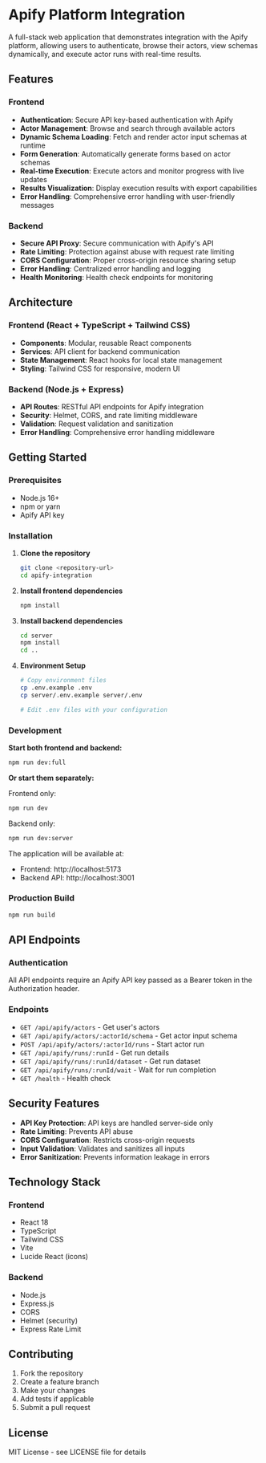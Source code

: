 # Apify Platform Integration

A full-stack web application that demonstrates integration with the Apify platform, allowing users to authenticate, browse their actors, view schemas dynamically, and execute actor runs with real-time results.

## Features

### Frontend
- **Authentication**: Secure API key-based authentication with Apify
- **Actor Management**: Browse and search through available actors
- **Dynamic Schema Loading**: Fetch and render actor input schemas at runtime
- **Form Generation**: Automatically generate forms based on actor schemas
- **Real-time Execution**: Execute actors and monitor progress with live updates
- **Results Visualization**: Display execution results with export capabilities
- **Error Handling**: Comprehensive error handling with user-friendly messages

### Backend
- **Secure API Proxy**: Secure communication with Apify's API
- **Rate Limiting**: Protection against abuse with request rate limiting
- **CORS Configuration**: Proper cross-origin resource sharing setup
- **Error Handling**: Centralized error handling and logging
- **Health Monitoring**: Health check endpoints for monitoring

## Architecture

### Frontend (React + TypeScript + Tailwind CSS)
- **Components**: Modular, reusable React components
- **Services**: API client for backend communication
- **State Management**: React hooks for local state management
- **Styling**: Tailwind CSS for responsive, modern UI

### Backend (Node.js + Express)
- **API Routes**: RESTful API endpoints for Apify integration
- **Security**: Helmet, CORS, and rate limiting middleware
- **Validation**: Request validation and sanitization
- **Error Handling**: Comprehensive error handling middleware

## Getting Started

### Prerequisites
- Node.js 16+ 
- npm or yarn
- Apify API key

### Installation

1. **Clone the repository**
   ```bash
   git clone <repository-url>
   cd apify-integration
   ```

2. **Install frontend dependencies**
   ```bash
   npm install
   ```

3. **Install backend dependencies**
   ```bash
   cd server
   npm install
   cd ..
   ```

4. **Environment Setup**
   ```bash
   # Copy environment files
   cp .env.example .env
   cp server/.env.example server/.env
   
   # Edit .env files with your configuration
   ```

### Development

**Start both frontend and backend:**
```bash
npm run dev:full
```

**Or start them separately:**

Frontend only:
```bash
npm run dev
```

Backend only:
```bash
npm run dev:server
```

The application will be available at:
- Frontend: http://localhost:5173
- Backend API: http://localhost:3001

### Production Build

```bash
npm run build
```

## API Endpoints

### Authentication
All API endpoints require an Apify API key passed as a Bearer token in the Authorization header.

### Endpoints

- `GET /api/apify/actors` - Get user's actors
- `GET /api/apify/actors/:actorId/schema` - Get actor input schema
- `POST /api/apify/actors/:actorId/runs` - Start actor run
- `GET /api/apify/runs/:runId` - Get run details
- `GET /api/apify/runs/:runId/dataset` - Get run dataset
- `GET /api/apify/runs/:runId/wait` - Wait for run completion
- `GET /health` - Health check

## Security Features

- **API Key Protection**: API keys are handled server-side only
- **Rate Limiting**: Prevents API abuse
- **CORS Configuration**: Restricts cross-origin requests
- **Input Validation**: Validates and sanitizes all inputs
- **Error Sanitization**: Prevents information leakage in errors

## Technology Stack

### Frontend
- React 18
- TypeScript
- Tailwind CSS
- Vite
- Lucide React (icons)

### Backend
- Node.js
- Express.js
- CORS
- Helmet (security)
- Express Rate Limit

## Contributing

1. Fork the repository
2. Create a feature branch
3. Make your changes
4. Add tests if applicable
5. Submit a pull request

## License

MIT License - see LICENSE file for details